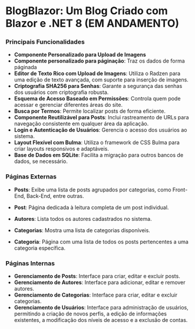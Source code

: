 # BlogBlazor: Um Blog Criado com Blazor e .NET 8 (EM ANDAMENTO)

### Principais Funcionalidades
- **Componente Personalizado para Upload de Imagens**
- **Componente personalizado para páginação**: Traz os dados de forma páginada
- **Editor de Texto Rico com Upload de Imagens**: Utiliza o Radzen para uma edição de texto avançada, com suporte para inserção de imagens.
- **Criptografia SHA256 para Senhas**: Garante a segurança das senhas dos usuários com criptografia robusta.
- **Esquema de Acesso Baseado em Permissões**: Controla quem pode acessar e gerenciar diferentes áreas do site.
- **Busca por Termos**: Permite localizar posts de forma eficiente.
- **Componente Reutilizável para Posts**: Inclui rastreamento de URLs para navegação consistente em qualquer área da aplicação.
- **Login e Autenticação de Usuários**: Gerencia o acesso dos usuários ao sistema.
- **Layout Flexível com Bulma**: Utiliza o framework de CSS Bulma para criar layouts responsivos e adaptáveis.
- **Base de Dados em SQLite**: Facilita a migração para outros bancos de dados, se necessário.

### Páginas Externas

- **Posts**: Exibe uma lista de posts agrupados por categorias, como Front-End, Back-End, entre outras.

- **Post**: Página dedicada à leitura completa de um post individual.

- **Autores**: Lista todos os autores cadastrados no sistema.


- **Categorias**: Mostra uma lista de categorias disponíveis.

- **Categoria**: Página com uma lista de todos os posts pertencentes a uma categoria específica.

### Páginas Internas
- **Gerenciamento de Posts**: Interface para criar, editar e excluir posts.
- **Gerenciamento de Autores**: Interface para adicionar, editar e remover autores.
- **Gerenciamento de Categorias**: Interface para criar, editar e excluir categorias.
- **Gerenciamento de Usuários**: Interface para administração de usuários, permitindo a criação de novos perfis, a edição de informações existentes, a modificação dos níveis de acesso e a exclusão de contas.
